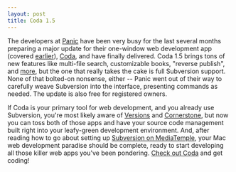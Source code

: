 ```yaml
---
layout: post
title: Coda 1.5
---
```

The developers at [Panic](http://www.panic.com) have been very busy for the last several months preparing a major update for their one-window web development app (covered [earlier](http://www.command-tab.com/2008/04/15/two-weeks-with-coda/)), [Coda](http://www.panic.com/coda/), and have finally delivered. Coda 1.5 brings tons of new features like multi-file search, customizable books, "reverse publish", and [more](http://www.panic.com/coda/releasenotes.html "Coda release notes"), but the one that really takes the cake is full Subversion support. None of that bolted-on nonsense, either -- Panic went out of their way to carefully weave Subversion into the interface, presenting commands as needed. The update is also free for registered owners.

If Coda is your primary tool for web development, and you already use Subversion, you're most likely aware of [Versions](http://www.versionsapp.com/) and [Cornerstone](http://www.zennaware.com/cornerstone/), but now you can toss both of those apps and have your source code management built right into your leafy-green development environment. And, after reading how to go about setting up [Subversion on MediaTemple](http://www.command-tab.com/2008/08/24/how-to-set-up-multiple-subversion-repos-on-mediatemple/), your Mac web development paradise should be complete, ready to start developing all those killer web apps you've been pondering. [Check out Coda](http://www.panic.com/coda/) and get coding!